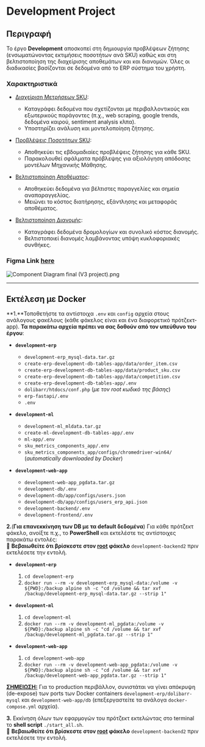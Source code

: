 # Development Project

## Περιγραφή

Το έργο **Development** αποσκοπεί στη δημιουργία προβλέψεων ζήτησης (ενσωματώνοντας εκτιμήσεις ποσοτήτων ανά SKU) καθώς και στη βελτιστοποίηση της διαχείρισης αποθεμάτων και και διανομών. Όλες οι διαδικασίες βασίζονται σε δεδομένα από το ERP σύστημα του χρήστη.

### Χαρακτηριστικά

* <u>Διαχείριση Μετρήσεων SKU</u>:
    - Καταγράφει δεδομένα που σχετίζονται με περιβαλλοντικούς και εξωτερικούς παράγοντες (π.χ., web scraping, google trends, δεδομένα καιρού, sentiment analysis κλπα).
    - Υποστηρίζει ανάλυση και μοντελοποίηση ζήτησης.

* <u>Προβλέψεις Ποσοτήτων SKU</u>:
    - Αποθηκεύει τις εβδομαδιαίες προβλέψεις ζήτησης για κάθε SKU.
    - Παρακολουθεί σφάλματα πρόβλεψης για αξιολόγηση απόδοσης μοντέλων Μηχανικής Μάθησης.

* <u>Βελτιστοποίηση Αποθέματος</u>:
    - Αποθηκεύει δεδομένα για βέλτιστες παραγγελίες και σημεία αναπαραγγελίας.
    - Μειώνει το κόστος διατήρησης, εξάντλησης και μεταφοράς αποθέματος.

* <u>Βελτιστοποίηση Διανομής</u>:
    - Καταγράφει δεδομένα δρομολογίων και συνολικό κόστος διανομής.
    - Βελτιστοποιεί διανομές λαμβάνοντας υπόψη κυκλοφοριακές συνθήκες.

### **Figma Link [here](https://www.figma.com/board/SYBXYTliEC9o7ELte12N9v/DEVELOPMENT-DIAGRAMS?node-id=0-1&t=og2jENgD23ouIRLo-1)**
![Component Diagram final (V3 project).png](https://bitbucket.org/repo/kxxq4RR/images/3805833640-Component%20Diagram%20final%20%28V3%20project%29.png)

---

## Εκτέλεση με Docker

**1.**Τοποθετήστε τα αντίστοιχα `.env` και `config` αρχεία στους ανάλογους φακέλους (κάθε φάκελος είναι και ένα διαφορετικό πρότζεκτ-app). **Τα παρακάτω αρχεία πρέπει να σας δοθούν από τον υπεύθυνο του έργου**:

* **`development-erp`**
    - `development-erp_mysql-data.tar.gz`
    - `create-erp-development-db-tables-app/data/order_item.csv`
    - `create-erp-development-db-tables-app/data/product_sku.csv`
    - `create-erp-development-db-tables-app/data/competition.csv`
    - `create-erp-development-db-tables-app/.env`
    - `dolibarr/htdocs/conf.php` (_με τον root κωδικό της βάσης_)
    - `erp-fastapi/.env`
    - `.env`

* **`development-ml`**
    - `development-ml_mldata.tar.gz`
    - `create-ml-development-db-tables-app/.env`
    - `ml-app/.env`
    - `sku_metrics_components_app/.env`
    - `sku_metrics_components_app/configs/chromedriver-win64/` (_automatically downloaded by Docker_)

* **`development-web-app`**
    - `development-web-app_pgdata.tar.gz`
    - `development-db/.env`
    - `development-db/app/configs/users.json`
    - `development-db/app/configs/users_erp_api.json`
    - `development-backend/.env`
    - `development-frontend/.env`

**2.**(**Για επανεκκίνηση των DB με τα default δεδομένα**) Για κάθε πρότζεκτ φάκελο, ανοίξτε π.χ., το **PowerShell** και εκτελέστε τις αντίστοιχες παρακάτω εντολές: <br>
📌 **Βεβαιωθείτε ότι βρίσκεστε στον <u>root</u> φάκελο** `development-backend2` πριν εκτελέσετε την εντολή.

* **`development-erp`**
    1. `cd development-erp`
    2. `docker run --rm -v development-erp_mysql-data:/volume -v ${PWD}:/backup alpine sh -c "cd /volume && tar xvf /backup/development-erp_mysql-data.tar.gz --strip 1"`

* **`development-ml`**
    1. `cd development-ml`
    2. `docker run --rm -v development-ml_pgdata:/volume -v ${PWD}:/backup alpine sh -c "cd /volume && tar xvf /backup/development-ml_pgdata.tar.gz --strip 1"`

* **`development-web-app`**
    1. `cd development-web-app`
    2. `docker run --rm -v development-web-app_pgdata:/volume -v ${PWD}:/backup alpine sh -c "cd /volume && tar xvf /backup/development-web-app_pgdata.tar.gz --strip 1"`

**<u>ΣΗΜΕΙΩΣΗ:</u>** Για το production περιβάλλον, συνιστάται να γίνει απόκρυψη (de-expose) των ports των Docker containers `development-erp/dolibarr-mysql` και `development-web-app/db` (επεξεργαστείτε τα ανάλογα `docker-compose.yml` αρχεία).

**3.** Εκκίνηση όλων των εφαρμογών του πρότζεκτ εκτελώντας στο terminal το **shell script** `./start_all.sh`.  
📌 **Βεβαιωθείτε ότι βρίσκεστε στον <u>root</u> φάκελο** `development-backend2` πριν εκτελέσετε την εντολή.
